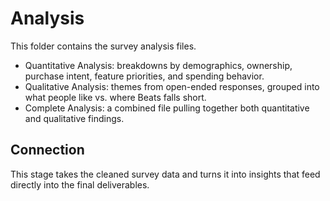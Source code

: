 # Analysis  

This folder contains the survey analysis files.  

- Quantitative Analysis: breakdowns by demographics, ownership, purchase intent, feature priorities, and spending behavior.  
- Qualitative Analysis: themes from open-ended responses, grouped into what people like vs. where Beats falls short.  
- Complete Analysis: a combined file pulling together both quantitative and qualitative findings.  

## Connection
This stage takes the cleaned survey data and turns it into insights that feed directly into the final deliverables.  
